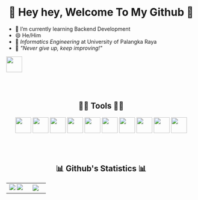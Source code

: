 <h1 align="center">
  <b>👋 Hey hey, Welcome To My Github 👋</b>
</h1>

- 🌱 I’m currently learning Backend Development
- 😄 He/Him
- 🏫 *Informatics Engineering* at University of Palangka Raya
- 💫 *"Never give up, keep improving!"*
<a href="https://www.instagram.com/_jrdrwan/">
  <img height="42" src="https://img.shields.io/badge/instagram-E4405F?style=for-the-badge&logo=instagram&logoColor=white" />
</a>

<br><br>

<h2 align="center">👨‍💻 Tools 👨‍💻</h2>
<p align="center">
  <img height="42" src="https://img.shields.io/badge/github-181717?style=for-the-badge&logo=github" />
  <img height="42" src="https://img.shields.io/badge/git-F05032?style=for-the-badge&logo=git&logoColor=white" />
  <img height="42" src="https://img.shields.io/badge/yarn-2C8EBB?style=for-the-badge&logo=Yarn&logoColor=white" />
  <img height="42" src="https://img.shields.io/badge/vscode-007ACC?style=for-the-badge&logo=VisualStudioCode" />
  <img height="42" src="https://img.shields.io/badge/ubuntu-E95420?style=for-the-badge&logo=ubuntu&logoColor=white" />
  <img height="42" src="https://img.shields.io/badge/stack%20overflow-F58025?style=for-the-badge&logo=stackoverflow&logoColor=white" />
  <img height="42" src="https://img.shields.io/badge/node.js-339933?style=for-the-badge&logo=Node.js&logoColor=white" />
  <img height="42" src="https://img.shields.io/badge/typescript-3178C6?style=for-the-badge&logo=typescript&logoColor=white" />
  <img height="42" src="https://img.shields.io/badge/mongodb-47A248?style=for-the-badge&logo=mongodb&logoColor=white" />
  <img height="42" src="https://img.shields.io/badge/heroku-430098?style=for-the-badge&logo=heroku&logoColor=white" />
</p>
<br><br>

<h2 align="center">📊 Github's Statistics 📊</h2>

<table border="0" align="center">
  <tr border="0">
    <td width="50%" align="center">
      <img src="https://github-readme-stats.vercel.app/api?username=jrdrwn&show_icons=true&theme=blueberry&hide_border=true&show_icons=true" />
      <img src="https://github-readme-streak-stats.herokuapp.com/?user=jrdrwn&theme=blueberry&hide_border=true" />
    </td>
    <td width="50%" align="center">
      <img src="https://github-readme-stats.vercel.app/api/top-langs/?username=jrdrwn&langs_count=6&theme=blueberry&hide_border=true" /></a>
    </td>
  </tr>
</table>

